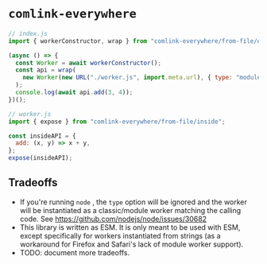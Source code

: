 # `comlink-everywhere`

```js
// index.js
import { workerConstructor, wrap } from "comlink-everywhere/from-file/outside";

(async () => {
  const Worker = await workerConstructor();
  const api = wrap(
    new Worker(new URL("./worker.js", import.meta.url), { type: "module" })
  );
  console.log(await api.add(3, 4));
})();
```

```js
// worker.js
import { expose } from "comlink-everywhere/from-file/inside";

const insideAPI = {
  add: (x, y) => x + y,
};
expose(insideAPI);
```

## Tradeoffs

- If you're running `node` , the `type` option will be ignored and the worker will be instantiated as a classic/module worker matching the calling code. See <https://github.com/nodejs/node/issues/30682>
- This library is written as ESM. It is only meant to be used with ESM, except specifically for workers instantiated from strings (as a workaround for Firefox and Safari's lack of module worker support).
- TODO: document more tradeoffs.
